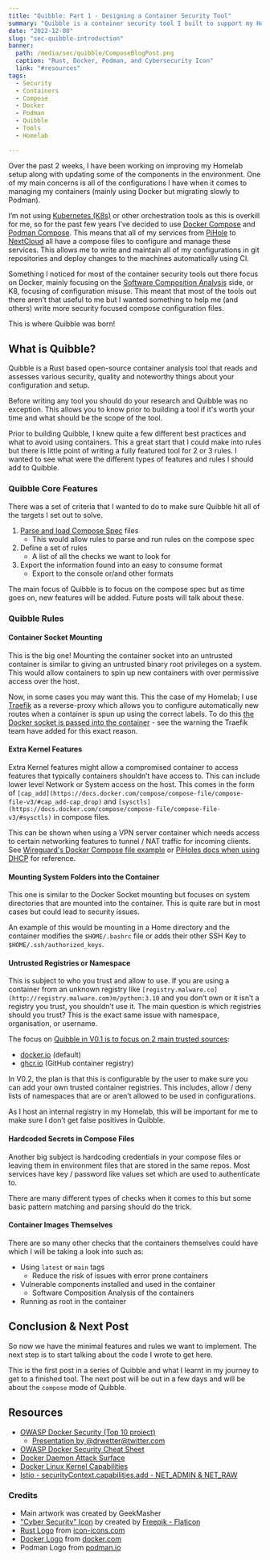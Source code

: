 ```yaml
---
title: "Quibble: Part 1 - Designing a Container Security Tool"
summary: "Quibble is a container security tool I built to support my Homelab container setup using Docker and Podman compose! This is part 1 of a series to talk about the different components and features I will be building into Quibble"
date: "2022-12-08"
slug: "sec-quibble-introduction"
banner:
  path: /media/sec/quibble/ComposeBlogPost.png
  caption: "Rust, Docker, Podman, and Cybersecurity Icon"
  link: "#resources"
tags:
  - Security
  - Containers
  - Compose
  - Docker
  - Podman
  - Quibble
  - Tools
  - Homelab

---
```


Over the past 2 weeks, I have been working on improving my Homelab setup along with updating some of the components in the environment. One of my main concerns is all of the configurations I have when it comes to managing my containers (mainly using Docker but migrating slowly to Podman).

I’m not using [Kubernetes (K8s)](https://kubernetes.io/) or other orchestration tools as this is overkill for me, so for the past few years I’ve decided to use [Docker Compose](https://github.com/docker/compose) and [Podman Compose](https://github.com/containers/podman-compose). This means that all of my services from [PiHole](https://github.com/pi-hole/pi-hole) to [NextCloud](https://github.com/nextcloud/server) all have a compose files to configure and manage these services. This allows me to write and maintain all of my configurations in git repositories and deploy changes to the machines automatically using CI.

Something I noticed for most of the container security tools out there focus on Docker, mainly focusing on the [Software Composition Analysis](https://owasp.org/www-community/Component_Analysis) side, or K8, focusing of configuration misuse. This meant that most of the tools out there aren’t that useful to me but I wanted something to help me (and others) write more security focused compose configuration files.

This is where Quibble was born!

## What is Quibble?

Quibble is a Rust based open-source container analysis tool that reads and assesses various security, quality and noteworthy things about your configuration and setup.

Before writing any tool you should do your research and Quibble was no exception. This allows you to know prior to building a tool if it's worth your time and what should be the scope of the tool.

Prior to building Quibble, I knew quite a few different best practices and what to avoid using containers. This a great start that I could make into rules but there is little point of writing a fully featured tool for 2 or 3 rules. I wanted to see what were the different types of features and rules I should add to Quibble.

### Quibble Core Features

There was a set of criteria that I wanted to do to make sure Quibble hit all of the targets I set out to solve.

1. [Parse and load Compose Spec](https://github.com/compose-spec/compose-spec) files
    - This would allow rules to parse and run rules on the compose spec
2. Define a set of rules
    - A list of all the checks we want to look for
3. Export the information found into an easy to consume format
    - Export to the console or/and other formats

The main focus of Quibble is to focus on the compose spec but as time goes on, new features will be added. Future posts will talk about these.


### Quibble Rules

#### Container Socket Mounting

This is the big one! Mounting the container socket into an untrusted container is similar to giving an untrusted binary root privileges on a system. This would allow containers to spin up new containers with over permissive access over the host.

Now, in some cases you may want this. This the case of my Homelab; I use [Traefik](https://traefik.io/) as a reverse-proxy which allows you to configure automatically new routes when a container is spun up using the correct labels. To do this [the Docker socket is passed into the container](https://doc.traefik.io/traefik/providers/docker/#docker-api-access) - see the warning the Traefik team have added for this exact reason.

#### Extra Kernel Features

Extra Kernel features might allow a compromised container to access features that typically containers shouldn’t have access to. This can include lower level Network or System access on the host. This comes in the form of `[cap_add](https://docs.docker.com/compose/compose-file/compose-file-v3/#cap_add-cap_drop)` and `[sysctls](https://docs.docker.com/compose/compose-file/compose-file-v3/#sysctls)` in compose files.

This can be shown when using a VPN server container which needs access to certain networking features to tunnel / NAT traffic for incoming clients. See [Wireguard's Docker Compose file example](https://github.com/linuxserver/docker-wireguard/tree/master#docker-compose-recommended-click-here-for-more-info) or [PiHoles docs when using DHCP](https://github.com/pi-hole/docker-pi-hole#quick-start) for reference.

#### Mounting System Folders into the Container

This one is similar to the Docker Socket mounting but focuses on system directories that are mounted into the container. This is quite rare but in most cases but could lead to security issues.

An example of this would be mounting in a Home directory and the container modifies the `$HOME/.bashrc` file or adds their other SSH Key to `$HOME/.ssh/authorized_keys`.

#### Untrusted Registries or Namespace

This is subject to who you trust and allow to use. If you are using a container from an unknown registry like `[registry.malware.co](http://registry.malware.com)m/python:3.10` and you don’t own or it isn’t a registry you trust, you shouldn’t use it. The main question is which registries should you trust? This is the exact same issue with namespace, organisation, or username.

The focus on [Quibble in V0.1 is to focus on 2 main trusted sources](https://github.com/GeekMasher/quibble/blob/a3434a3eb5cc71c72f8f55ab9eb4c0d198122dac/src/compose/rules.rs#L49):

- [docker.io](http://docker.io) (default)
- [ghcr.io](http://ghcr.io) (GitHub container registry)

In V0.2, the plan is that this is configurable by the user to make sure you can add your own trusted container registries. This includes, allow / deny lists of namespaces that are or aren’t allowed to be used in configurations.

As I host an internal registry in my Homelab, this will be important for me to make sure I don’t get false positives in Quibble.

#### Hardcoded Secrets in Compose Files

Another big subject is hardcoding credentials in your compose files or leaving them in environment files that are stored in the same repos. Most services have key / password like values set which are used to authenticate to. 

There are many different types of checks when it comes to this but some basic pattern matching and parsing should do the trick.

#### Container Images Themselves

There are so many other checks that the containers themselves could have which I will be taking a look into such as:

- Using `latest` or `main` tags
    - Reduce the risk of issues with error prone containers
- Vulnerable components installed and used in the container
    - Software Composition Analysis of the containers
- Running as root in the container

## Conclusion & Next Post

So now we have the minimal features and rules we want to implement. The next step is to start talking about the code I wrote to get here.

This is the first post in a series of Quibble and what I learnt in my journey to get to a finished tool. The next post will be out in a few days and will be about the `compose` mode of Quibble.

## Resources

- [OWASP Docker Security (Top 10 project)](https://github.com/OWASP/Docker-Security)
    - [Presentation by @drwetter@twitter.com](https://owasp.org/www-pdf-archive/Dirk_Wetter_-_Docker_Top10-AMS.pdf)
- [OWASP Docker Security Cheat Sheet](https://cheatsheetseries.owasp.org/cheatsheets/Docker_Security_Cheat_Sheet.html)
- [Docker Daemon Attack Surface](https://docs.docker.com/engine/security/#docker-daemon-attack-surface)
- [Docker Linux Kernel Capabilities](https://docs.docker.com/engine/security/#linux-kernel-capabilities)
- [Istio - securityContext.capabilities.add - NET_ADMIN & NET_RAW](https://dev.to/mxglt/istio-securitycontext-capabilities-add-netadmin-netraw-35dn)

### Credits

- Main artwork was created by GeekMasher
- ["Cyber Security" Icon](https://www.flaticon.com/free-icon/cyber-security_4744315?related_id=4744315) by created by [Freepik - Flaticon](https://www.flaticon.com/free-icons/security)
- [Rust Logo](https://icon-icons.com/icon/rust-lang-logo/169776) from [icon-icons.com](http://icon-icons.com/)
- [Docker Logo](https://www.docker.com/company/newsroom/media-resources/) from [docker.com](http://docker.com/)
- Podman Logo from [podman.io](http://podman.io/)
